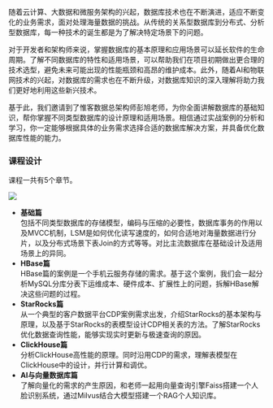 随着云计算、大数据和微服务架构的兴起，数据库技术也在不断演进，适应不断变化的业务需求，面对处理海量数据的挑战。从传统的关系型数据库到分布式、分析型数据库，每一种技术的诞生都是为了解决特定场景下的问题。

对于开发者和架构师来说，掌握数据库的基本原理和应用场景可以延长软件的生命周期。了解不同数据库的特性和适用场景，可以帮助我们在项目初期做出更合理的技术选型，避免未来可能出现的性能瓶颈和高昂的维护成本。此外，随着AI和物联网技术的兴起，对数据库的需求也在不断升级，对数据库知识的深入理解将助力我们更好地利用这些新兴技术。

基于此，我们邀请到了惟客数据总架构师彭旭老师，为你全面讲解数据库的基础知识，帮你掌握不同类型数据库的设计原理和适用场景。相信通过实战案例的分析和学习，你一定能够根据具体的业务需求选择合适的数据库解决方案，并具备优化数据库性能的能力。

### 课程设计

课程一共有5个章节。

![](https://static001.geekbang.org/resource/image/41/21/413f3485ccb4f263678c7f801049d721.png?wh=3522x3984)

- **基础篇**  
  包括不同类型数据库的存储模型，编码与压缩的必要性，数据库事务的作用以及MVCC机制，LSM是如何优化读写速度的，如何合适地对海量数据进行分片，以及分布式场景下表Join的方式等等。对比主流数据库在基础设计及适用场景上的异同。
- **HBase篇**  
  HBase篇的案例是一个手机云服务存储的需求。基于这个案例，我们会一起分析MySQL分库分表下运维成本、硬件成本、扩展性上的问题，拆解HBase解决这些问题的过程。
- **StarRocks篇**  
  从一个典型的客户数据平台CDP案例需求出发，介绍StarRocks的基本架构与原理，以及基于StarRocks的表模型设计CDP相关表的方法。了解StarRocks优化数据查询性能，能够实现实时更新与极速查询的原因。
- **ClickHouse篇**  
  分析ClickHouse高性能的原理。同时沿用CDP的需求，理解表模型在ClickHouse中的设计，并行计算和调优。
- **AI与向量数据库篇**  
  了解向量化的需求的产生原因，和老师一起用向量查询引擎Faiss搭建一个人脸识别系统，通过Milvus结合大模型搭建一个RAG个人知识库。